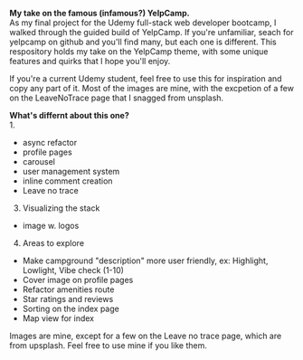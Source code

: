 <strong>My take on the famous (infamous?) YelpCamp.</strong>
<br>
As my final project for the Udemy full-stack web developer bootcamp, I walked through the guided build of YelpCamp. If you're unfamiliar, seach for yelpcamp on github and you'll find many, but each one is different. This respository holds my take on the YelpCamp theme, with some unique features and  quirks that I hope you'll enjoy. 

If you're a current Udemy student, feel free to use this for inspiration and copy any part of it. Most of the images are mine, with the excpetion of a few on the LeaveNoTrace page that I snagged from unsplash. 

<strong>What's differnt about this one?</strong>
<br>
1. 
  - async refactor
  - profile pages
  - carousel
  - user management system
  - inline comment creation
  - Leave no trace

3. Visualizing the stack
  - image w. logos

4. Areas to explore
  - Make campground "description" more user friendly, ex: Highlight, Lowlight, Vibe check (1-10)
  - Cover image on profile pages
  - Refactor amenities route
  - Star ratings and reviews
  - Sorting on the index page
  - Map view for index

Images are mine, except for a few on the Leave no trace page, which are from upsplash. Feel free to use mine if you like them. 

